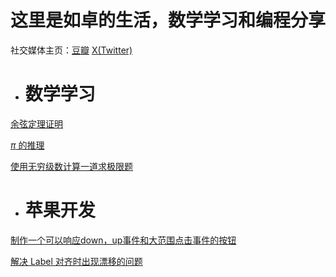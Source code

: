 # 这里是如卓的生活，数学学习和编程分享

社交媒体主页：[豆瓣](https://www.douban.com/people/173354647) [X(Twitter)](https://twitter.com/ruzhuo14881)

- # 数学学习

[余弦定理证明](https://wecache.com/math-pages/lawcosines.html)

[$\pi$ 的推理](https://wecache.com/math-pages/pow.html)

[使用无穷级数计算一道求极限题](https://wecache.com/math-pages/limby.html)



- # 苹果开发

[制作一个可以响应down，up事件和大范围点击事件的按钮](https://wecache.com/appledev/appledev-customizedbutton.html)

[解决 Label 对齐时出现漂移的问题](https://wecache.com/appledev/label-problem.html)
